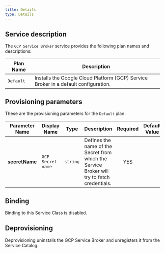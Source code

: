 ```yaml
---
title: Details
type: Details
---
```


## Service description

The `GCP Service Broker` service provides the following plan names and descriptions:

| Plan Name | Description |
|-----------|-------------|
| `Default` | Installs the Google Cloud Platform (GCP) Service Broker in a default configuration. |

## Provisioning parameters

These are the provisioning parameters for the `Default` plan:


| Parameter Name | Display Name | Type | Description | Required | Default Value |
|----------------|---------|-----|-------------|:----------:|---------------|
| **secretName** | `GCP Secret name` | `string` | Defines the name of the Secret from which the Service Broker will try to fetch credentials. | YES |  |

## Binding

Binding to this Service Class is disabled.

## Deprovisioning

Deprovisioning uninstalls the GCP Service Broker and unregisters it from the Service Catalog.

